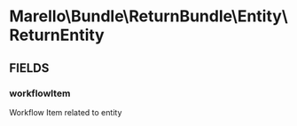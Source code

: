 # Marello\Bundle\ReturnBundle\Entity\ReturnEntity

## FIELDS

### workflowItem

Workflow Item related to entity